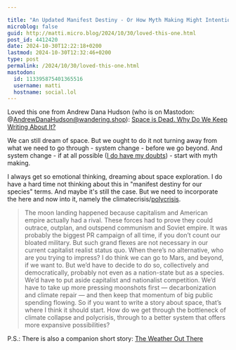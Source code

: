 ```yaml
---

title: "An Updated Manifest Destiny - Or How Myth Making Might Intentionally Change The World After All (Comment on Andrew Dana Hudson's \"Space is Dead. Why Do We Keep Writing About It?\")"
microblog: false
guid: http://matti.micro.blog/2024/10/30/loved-this-one.html
post_id: 4412420
date: 2024-10-30T12:22:18+0200
lastmod: 2024-10-30T12:32:46+0200
type: post
permalink: /2024/10/30/loved-this-one.html
mastodon:
  id: 113395875401365516
  username: matti
  hostname: social.lol
---
```

Loved this one from Andrew Dana Hudson (who is on Mastodon: @AndrewDanaHudson@wandering.shop): [Space is Dead. Why Do We Keep Writing About It?](https://longnow.org/ideas/space-dead/)

We can still dream of space. But we ought to do it not turning away from what we need to go through - system change - before we go beyond. And system change - if at all possible ([I do have my doubts](/2024/05/31/hub-the-fatalistic.html)) - start with myth making.

I always get so emotional thinking, dreaming about space exploration. I do have a hard time not thinking about this in "manifest destiny for our species" terms. And maybe it's still the case. But we need to incorporate the here and now into it, namely the climatecrisis/[polycrisis](https://www.weforum.org/agenda/2023/03/polycrisis-adam-tooze-historian-explains/).

> The moon landing happened because capitalism and American empire actually had a rival. These forces had to prove they could outrace, outplan, and outspend communism and Soviet empire. It was probably the biggest PR campaign of all time, if you don’t count our bloated military. But such grand flexes are not necessary in our current capitalist realist status quo. When there’s no alternative, who are you trying to impress?
> I do think we can go to Mars, and beyond, if we want to. But we’d have to decide to do so, collectively and democratically, probably not even as a nation-state but as a species. We’d have to put aside capitalist and nationalist competition. We’d have to take up more pressing moonshots first — decarbonization and climate repair — and then keep that momentum of big public spending flowing.
> So if you want to write a story about space, that’s where I think it should start. How do we get through the bottleneck of climate collapse and polycrisis, through to a better system that offers more expansive possibilities?

P.S.: There is also a companion short story: [The Weather Out There](https://longnow.org/ideas/the-weather-out-there/)

